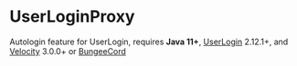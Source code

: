 # UserLoginProxy
Autologin feature for UserLogin, requires  **Java 11+**, [UserLogin](https://www.spigotmc.org/resources/userlogin.80669/) 2.12.1+, and [Velocity](https://velocitypowered.com/) 3.0.0+ or [BungeeCord](https://www.spigotmc.org/go/bungeecord)
